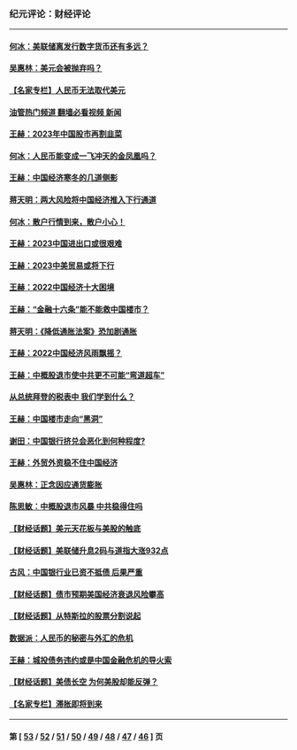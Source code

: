 ### 纪元评论：财经评论
---
#### [何冰：美联储离发行数字货币还有多远？](../../pages/nsc1026/n13986109.md?05040330) 
#### [吴惠林：美元会被抛弃吗？](../../pages/nsc1026/n13984087.md?05040330) 
#### [【名家专栏】人民币无法取代美元](../../pages/nsc1026/n13974270.md?05040330) 
#### [油管热门频道 翻墙必看视频 新闻](ok?05040330)
#### [王赫：2023年中国股市再割韭菜](../../pages/nsc1026/n13965334.md?05040330) 
#### [何冰：人民币能变成一飞冲天的金凤凰吗？](../../pages/nsc1026/n13964999.md?05040330) 
#### [王赫：中国经济寒冬的几道侧影](../../pages/nsc1026/n13932953.md?05040330) 
#### [蒋天明：两大风险将中国经济推入下行通道](../../pages/nsc1026/n13929820.md?05040330) 
#### [何冰：散户行情到来，散户小心！](../../pages/nsc1026/n13928308.md?05040330) 
#### [王赫：2023中国进出口或很艰难](../../pages/nsc1026/n13911515.md?05040330) 
#### [王赫：2023中美贸易或将下行](../../pages/nsc1026/n13899005.md?05040330) 
#### [王赫：2022中国经济十大困境](../../pages/nsc1026/n13883766.md?05040330) 
#### [王赫：“金融十六条”能不能救中国楼市？](../../pages/nsc1026/n13868431.md?05040330) 
#### [蒋天明：《降低通胀法案》恐加剧通胀](../../pages/nsc1026/n13806996.md?05040330) 
#### [王赫：2022中国经济风雨飘摇？](../../pages/nsc1026/n13803207.md?05040330) 
#### [王赫：中概股退市使中共更不可能“弯道超车”](../../pages/nsc1026/n13802858.md?05040330) 
#### [从总统拜登的税表中 我们学到什么？](../../pages/nsc1026/n13773081.md?05040330) 
#### [王赫：中国楼市走向“黑洞”](../../pages/nsc1026/n13770647.md?05040330) 
#### [谢田：中国银行挤兑会恶化到何种程度?](../../pages/nsc1026/n13766965.md?05040330) 
#### [王赫：外贸外资稳不住中国经济](../../pages/nsc1026/n13753933.md?05040330) 
#### [吴惠林：正念因应通货膨胀](../../pages/nsc1026/n13750350.md?05040330) 
#### [陈思敏：中概股退市风暴 中共稳得住吗](../../pages/nsc1026/n13738978.md?05040330) 
#### [【财经话题】美元天花板与美股的触底](../../pages/nsc1026/n13736495.md?05040330) 
#### [【财经话题】美联储升息2码与道指大涨932点](../../pages/nsc1026/n13727377.md?05040330) 
#### [古风：中国银行业已资不抵债 后果严重](../../pages/nsc1026/n13726111.md?05040330) 
#### [【财经话题】债市预期美国经济衰退风险攀高](../../pages/nsc1026/n13698043.md?05040330) 
#### [【财经话题】从特斯拉的股票分割说起](../../pages/nsc1026/n13679733.md?05040330) 
#### [数据派：人民币的秘密与外汇的危机](../../pages/nsc1026/n13667092.md?05040330) 
#### [王赫：城投债务违约或是中国金融危机的导火索](../../pages/nsc1026/n13665322.md?05040330) 
#### [【财经话题】美债长空 为何美股却能反弹？](../../pages/nsc1026/n13665895.md?05040330) 
#### [【名家专栏】滞胀即将到来](../../pages/nsc1026/n13658171.md?05040330) 

---
#### 第 [ [53](./53.md?05040330) / [52](./52.md?05040330) / [51](./51.md?05040330) / [50](./50.md?05040330) / [49](./49.md?05040330) / [48](./48.md?05040330) / [47](./47.md?05040330) / [46](./46.md?05040330) ] 页
